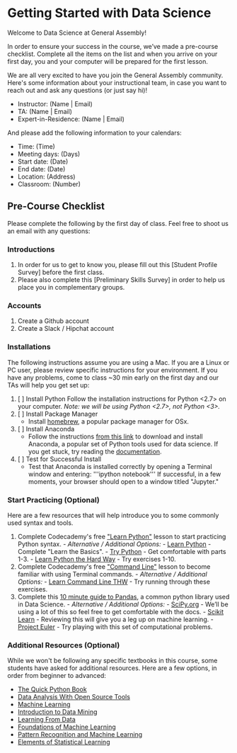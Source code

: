 # Getting Started with Data Science

Welcome to Data Science at General Assembly!

In order to ensure your success in the course, we’ve made a pre-course checklist. Complete all the items on the list and when you arrive on your first day, you and your computer will be prepared for the first lesson.

We are all very excited to have you join the General Assembly community. Here's some information about your instructional team, in case you want to reach out and ask any questions (or just say hi)!

* Instructor: (Name | Email)
* TA: (Name | Email)
* Expert-in-Residence: (Name | Email)

And please add the following information to your calendars:
* Time: (Time)
* Meeting days: (Days)
* Start date: (Date)
* End date: (Date)
* Location: (Address)
* Classroom: (Number)

## Pre-Course Checklist
Please complete the following by the first day of class. Feel free to shoot us an email with any questions:

### Introductions
1. In order for us to get to know you, please fill out this [Student Profile Survey] before the first class.
2. Please also complete this [Preliminary Skills Survey] in order to help us place you in complementary groups.

### Accounts
1. Create a Github account
2. Create a Slack / Hipchat account

### Installations
The following instructions assume you are using a Mac. If you are a Linux or PC user, please review specific instructions for your environment. If you have any problems, come to class ~30 min early on the first day and our TAs will help you get set up:

1. [ ] Install Python
Follow the installation instructions for Python <2.7> on your computer. *Note: we will be using Python <2.7>, not Python <3>.*
2. [ ] Install Package Manager
    - Install [homebrew](http://brew.sh/), a popular package manager for OSx.
3. [ ] Install Anaconda
    - Follow the instructions [from this link](https://www.continuum.io/downloads) to download and install Anaconda, a popular set of Python tools used for data science. If you get stuck, try reading the [documentation](http://docs.continuum.io/anaconda/install.html).
4. [ ] Test for Successful Install
    - Test that Anaconda is installed correctly by opening a Terminal window and entering:
      '''ipython notebook'''
If successful, in a few moments, your browser should open to a window titled "Jupyter."

### Start Practicing (Optional)
Here are a few resources that will help introduce you to some commonly used syntax and tools.
1. Complete Codecademy's free ["Learn Python"](https://www.codecademy.com/learn/python) lesson to start practicing Python syntax.
                - *Alternative / Additional Options:*
                        - [Learn Python](http://www.learnpython.org) - Complete "Learn the Basics".
                        - [Try Python](http://www.trypython.org) - Get comfortable with parts 1-3.
                        - [Learn Python the Hard  Way](http://learnpythonthehardway.org/book/) - Try exercises 1-10.
2. Complete Codecademy's free ["Command Line"](https://www.codecademy.com/learn/learn-the-command-line) lesson to become familiar with using Terminal commands.
                - *Alternative / Additional Options:*
                        - [Learn Command Line THW](http://cli.learncodethehardway.org/book/) - Try running through these exercises.
3. Complete this [10 minute guide to Pandas](http://pandas.pydata.org/pandas-docs/stable/10min.html), a common python library used in Data Science.
                - *Alternative / Additional Options:*
                        - [SciPy.org](http://docs.scipy.org/doc/) - We’ll be using a lot of this so feel free to get comfortable with the docs.
                        - [Scikit Learn](http://scikit-learn.org/stable/user_guide.html) - Reviewing this will give you a leg up on machine learning.
                        - [Project Euler](https://projecteuler.net) - Try playing with this set of computational problems.

### Additional Resources (Optional)
While we won't be following any specific textbooks in this course, some students have asked for additional resources. Here are a few options, in order from beginner to advanced:

  * [The Quick Python Book](http://www.amazon.com/Quick-Python-Book-Second-Edition/dp/193518220X)
  * [Data Analysis With Open Source Tools](http://www.amazon.com/Data-Analysis-Open-Source-Tools/dp/0596802358)
  * [Machine Learning](http://www.amazon.com/Learning-McGraw-Hill-International-Editions-Computer/dp/0071154671)
  * [Introduction to Data Mining](http://www.amazon.com/Introduction-Data-Mining-Pang-Ning-Tan/dp/0321321367)
  * [Learning From Data](http://www.amazon.com/Learning-From-Data-Yaser-Abu-Mostafa/dp/1600490069)
  * [Foundations of Machine Learning](http://www.amazon.com/Foundations-Machine-Learning-Adaptive-Computation/dp/026201825X)
  * [Pattern Recognition and Machine Learning](http://www.amazon.com/Pattern-Recognition-Learning-Information-Statistics/dp/0387310738)
  * [Elements of Statistical Learning](http://www.amazon.com/The-Elements-Statistical-Learning-Prediction/dp/0387848576)
